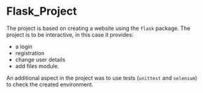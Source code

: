 # Flask_Project

The project is based on creating a website using the ```flask``` package. The project is to be interactive, in this case it provides:
* a login
* registration
* change user details
* add files module.

An additional aspect in the project was to use tests (```unittest``` and ```selenium```) to check the created environment.